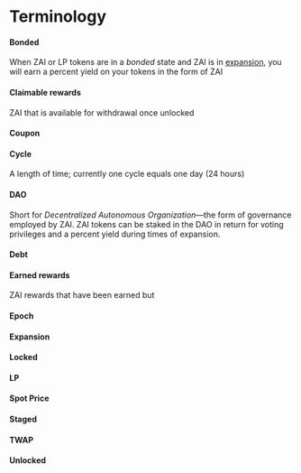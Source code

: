 # Terminology

#### Bonded

When ZAI or LP tokens are in a _bonded_ state and ZAI is in [expansion](#Expansion),
you will earn a percent yield on your tokens in the form of ZAI

#### Claimable rewards

ZAI that is available for withdrawal once unlocked

#### Coupon

#### Cycle

A length of time; currently one cycle equals one day (24 hours)

#### DAO

Short for _Decentralized Autonomous Organization_—the form of
governance employed by ZAI. ZAI tokens can be staked in the DAO in return for
voting privileges and a percent yield during times of expansion.

#### Debt

#### Earned rewards

ZAI rewards that have been earned but

#### Epoch

#### Expansion

#### Locked

#### LP

#### Spot Price

#### Staged

#### TWAP

#### Unlocked
